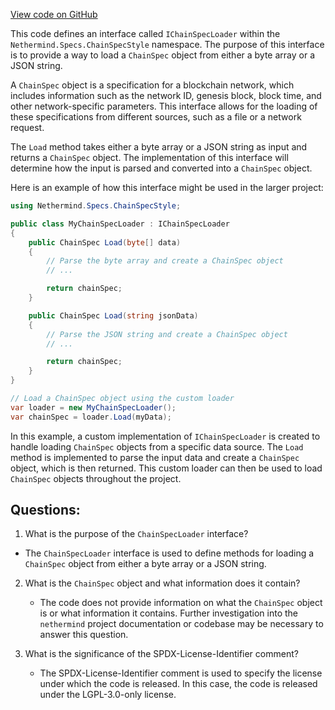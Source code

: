 [View code on GitHub](https://github.com/nethermindeth/nethermind/Nethermind.Specs/ChainSpecStyle/IChainSpecLoader.cs)

This code defines an interface called `IChainSpecLoader` within the `Nethermind.Specs.ChainSpecStyle` namespace. The purpose of this interface is to provide a way to load a `ChainSpec` object from either a byte array or a JSON string. 

A `ChainSpec` object is a specification for a blockchain network, which includes information such as the network ID, genesis block, block time, and other network-specific parameters. This interface allows for the loading of these specifications from different sources, such as a file or a network request.

The `Load` method takes either a byte array or a JSON string as input and returns a `ChainSpec` object. The implementation of this interface will determine how the input is parsed and converted into a `ChainSpec` object.

Here is an example of how this interface might be used in the larger project:

```csharp
using Nethermind.Specs.ChainSpecStyle;

public class MyChainSpecLoader : IChainSpecLoader
{
    public ChainSpec Load(byte[] data)
    {
        // Parse the byte array and create a ChainSpec object
        // ...

        return chainSpec;
    }

    public ChainSpec Load(string jsonData)
    {
        // Parse the JSON string and create a ChainSpec object
        // ...

        return chainSpec;
    }
}

// Load a ChainSpec object using the custom loader
var loader = new MyChainSpecLoader();
var chainSpec = loader.Load(myData);
```

In this example, a custom implementation of `IChainSpecLoader` is created to handle loading `ChainSpec` objects from a specific data source. The `Load` method is implemented to parse the input data and create a `ChainSpec` object, which is then returned. This custom loader can then be used to load `ChainSpec` objects throughout the project.
## Questions: 
 1. What is the purpose of the `ChainSpecLoader` interface?
   - The `ChainSpecLoader` interface is used to define methods for loading a `ChainSpec` object from either a byte array or a JSON string.

2. What is the `ChainSpec` object and what information does it contain?
   - The code does not provide information on what the `ChainSpec` object is or what information it contains. Further investigation into the `nethermind` project documentation or codebase may be necessary to answer this question.

3. What is the significance of the SPDX-License-Identifier comment?
   - The SPDX-License-Identifier comment is used to specify the license under which the code is released. In this case, the code is released under the LGPL-3.0-only license.